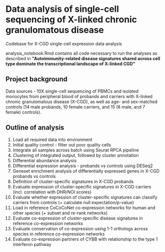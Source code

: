 # Data analysis of single-cell sequencing of X-linked chronic granulomatous disease
Codebase for X-CGD single-cell expression data analysis

analysis_notebook.Rmd contains all code necessary to run the analyses as described in
__"Autoimmunity-related disease signatures shared across cell type dominate the transcriptional landscape of X-linked CGD"__

## Project background

Data sources - 10X single-cell sequencing of PBMCs and isolated monocytes from peripheral blood of probands and carriers with X-linked chronic granulomatous disease (X-CGD), as well as age- and sex-matched controls (14 male probands, 10 female carriers, and 15 (8 male, and 7 female) controls).

## Outline of analysis

1. Load all required data into environment
2. Initial quality control - filter out poor quality cells
3. Integrate all samples across batch using Seurat RPCA pipeline
4. Clustering of integrated output, followed by cluster annotation
5. Differential abundance analysis
6. Differential expression analysis - probands vs controls using DESeq2
7. Geneset enrichment analysis of differentially expressed genes in X-CGD probands vs controls
8. Definition of cluster-specific signatures in X-CGD probands
9. Evaluate expression of cluster-specific signatures in X-CGD carriers (incl. correlation with DHR/NOI scores)
10. Evaluate whether expression of cluster-specific signatures can classify carriers from controls (+ calculate null expectation/p-value)
11. Load in reference CoCoCoNet co-expression networks for human and other species (+ subset and re-rank networks)
12. Evaluate co-expression of cluster-specific disease signatures in reference co-expression networks
13. Evaluate conservation of co-expression using 1-1 orthologs across species in reference co-expression networks
14. Evaluate co-expression partners of CYBB with relationship to the type 1 interferon pathway
